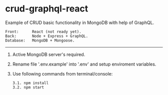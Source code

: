 # crud-graphql-react

Example of CRUD basic functionality in MongoDB with help of GraphQL.

    Front:      React (not ready yet).
    Back:       Node + Express + GraphQL.
    Database:   MongoDB + Mongoose.
___________________________________________________________________

1.  Active MongoDB server's required.

2.  Rename file '.env.example' into '.env' and setup enviroment variables.

3.  Use following commands from terminal/console:
   
        3.1. npm install
        3.2. npm start